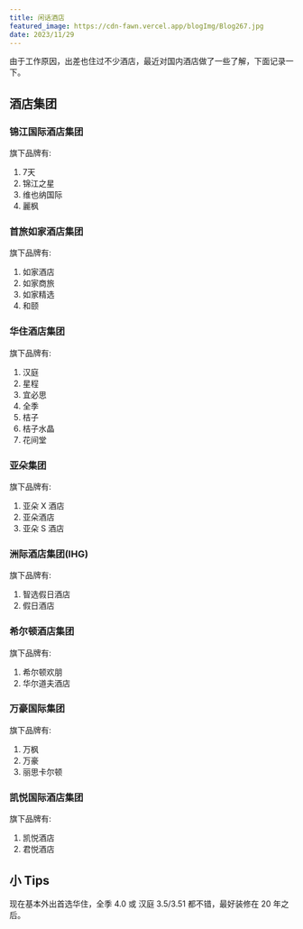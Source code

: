 ```yaml
---
title: 闲话酒店
featured_image: https://cdn-fawn.vercel.app/blogImg/Blog267.jpg
date: 2023/11/29
---
```

由于工作原因，出差也住过不少酒店，最近对国内酒店做了一些了解，下面记录一下。

## 酒店集团
### 锦江国际酒店集团
旗下品牌有: 
1. 7天
2. 锦江之星
3. 维也纳国际
4. 麗枫

### 首旅如家酒店集团
旗下品牌有: 
1. 如家酒店
2. 如家商旅
3. 如家精选
4. 和颐

### 华住酒店集团
旗下品牌有: 
1. 汉庭
2. 星程
3. 宜必思
4. 全季
5. 桔子
6. 桔子水晶
7. 花间堂

### 亚朵集团
旗下品牌有: 
1. 亚朵 X 酒店
2. 亚朵酒店
3. 亚朵 S 酒店
### 洲际酒店集团(IHG)
旗下品牌有: 
1. 智选假日酒店
2. 假日酒店

### 希尔顿酒店集团
旗下品牌有: 
1. 希尔顿欢朋
2. 华尔道夫酒店

### 万豪国际集团
旗下品牌有: 
1. 万枫
2. 万豪
3. 丽思卡尔顿

### 凯悦国际酒店集团
旗下品牌有: 
1. 凯悦酒店
2. 君悦酒店

## 小 Tips
现在基本外出首选华住，全季 4.0 或 汉庭 3.5/3.51 都不错，最好装修在 20 年之后。